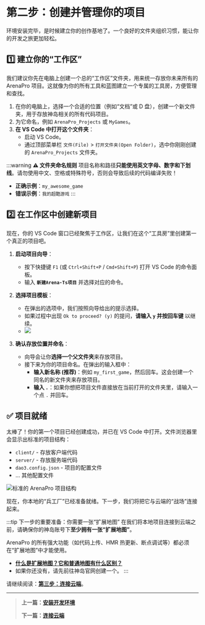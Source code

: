 # 第二步：创建并管理你的项目

环境安装完毕，是时候建立你的创作基地了。一个良好的文件夹组织习惯，能让你的开发之旅更加轻松。

## 1️⃣ 建立你的“工作区”

我们建议你先在电脑上创建一个总的“工作区”文件夹，用来统一存放你未来所有的 ArenaPro 项目。这就像为你的所有工具和蓝图建立一个专属的工具房，方便管理和查找。

1.  在你的电脑上，选择一个合适的位置（例如“文档”或 D 盘），创建一个新文件夹，用于存放神岛相关的所有代码项目。
2.  为它命名，例如 `ArenaPro_Projects` 或 `MyGames`。
3.  **在 VS Code 中打开这个文件夹**：
    - 启动 VS Code。
    - 通过顶部菜单栏 `文件(File)` > `打开文件夹(Open Folder)`，选中你刚刚创建的 `ArenaPro_Projects` 文件夹。

:::warning
**⚠️ 文件夹命名规则**
项目名称和路径**只能使用英文字母、数字和下划线**。请勿使用中文、空格或特殊符号，否则会导致后续的代码编译失败！

- **正确示例**：`my_awesome_game`
- **错误示例**：`我的超酷游戏`
  :::

## 2️⃣ 在工作区中创建新项目

现在，你的 VS Code 窗口已经聚焦于工作区，让我们在这个“工具房”里创建第一个真正的项目吧。

1.  **启动项目向导**：

    - 按下快捷键 `F1` (或 `Ctrl+Shift+P` / `Cmd+Shift+P`) 打开 VS Code 的命令面板。
    - 输入 **`新建Arena-Ts项目`** 并选择对应的命令。

2.  **选择项目模板**：

    - 在弹出的选项中，我们按照向导给出的提示选择。
    - 如果过程中出现 `Ok to proceed? (y)` 的提问，**请输入 `y` 并按回车键** 以继续。
    - ![](/QQ20250709-180844.png)

3.  **确认存放位置并命名**：

    - 向导会让你**选择一个父文件夹**来存放项目。
    - 接下来为你的项目命名。在弹出的输入框中：
      - **输入新名称 (推荐)**：例如 `my_first_game`，然后回车。这会创建一个同名的新文件夹来存放项目。
      - **输入 `.`**：如果你想把项目文件直接放在当前打开的文件夹里，请输入一个点 `.` 并回车。

## ✅ 项目就绪

太棒了！你的第一个项目已经创建成功，并已在 VS Code 中打开。文件浏览器里会显示出标准的项目结构：

- `client/` - 存放客户端代码
- `server/` - 存放服务端代码
- `dao3.config.json` - 项目的配置文件
- ... 其他配置文件

![标准的 ArenaPro 项目结构](/arenats.webp)

现在，你本地的“兵工厂”已经准备就绪。下一步，我们将把它与云端的“战场”连接起来。

:::tip 下一步的重要准备：你需要一张“扩展地图”
在我们将本地项目连接到云端之前，请确保你的神岛账号下**至少拥有一张“扩展地图”**。

ArenaPro 的所有强大功能（如代码上传、HMR 热更新、断点调试等）都必须在“扩展地图”中才能使用。

- **[什么是扩展地图？它和普通地图有什么区别？](/authority/expandMap)**
- 如果你还没有，请先前往神岛官网创建一个。
  :::

请继续阅读：**[第三步：连接云端](./03-connect-to-cloud.md)**。

---

> **上一篇：[安装开发环境](./01-install.md)**
>
> **下一篇：[连接云端](./03-connect-to-cloud.md)**
